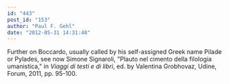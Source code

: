 ```yaml
---
id: "443"
post_id: "153"
author: "Paul F. Gehl"
date: "2012-05-31 14:31:48"
---
```

Further on Boccardo, usually called by his self-assigned Greek name Pilade or Pylades, see now Simone Signaroli, "Plauto nel cimento della filologia umanistica," in <em>Viaggi di testi e di libri</em>, ed. by Valentina Grobhovaz, Udine, Forum, 2011, pp. 95-100.
